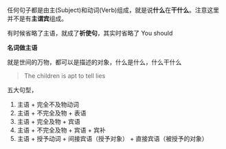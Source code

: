 任何句子都是由主(Subject)和动词(Verb)组成，就是说**什么**在**干什么**。注意这里并不是有**主谓宾**组成。

有时候省略了主语，就成了**祈使句**，其实时省略了 You should



**名词做主语**

就是世间的万物，都可以是描述的对象，什么是什么，什么干什么

>The children is apt to tell lies



五大句型，

1. 主语 + 完全不及物动词
2. 主语 + 不完全及物 + 表语
3. 主语 + 完全及物 + 宾语
4. 主语 + 不完全及物 + 宾语 + 宾补
5. 主语 + 授予动词 + 间接宾语（授予对象） + 直接宾语（被授予的对象）






